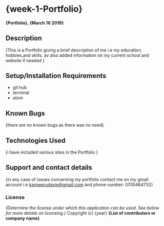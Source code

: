 # {week-1-Portfolio}
#### {Portfolio}, {March 16 2019}
####
## Description
{This is a Portfolio giving a brief description  of me i.e my education, hobbies,and skills. av also added information on my current school and website if needed }
## Setup/Installation Requirements
* git hub
* terminal
* atom

## Known Bugs
{there are no known bugs as there was no need}
## Technologies Used
{i have included various sites in the Portfolio  }
## Support and contact details
{in any case of issues concerning my portfolio contact me on my gmail account i.e kamwerudavie@gmail.com  and phone number: 0705464732}
### License
*{Determine the license under which this application can be used.  See below for more details on licensing.}*
Copyright (c) {year} **{List of contributors or company name}**
